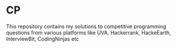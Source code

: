 # CP
This repository contains my solutions to competitive programming questions from various platforms like UVA, Hackerrank, HackeEarth, InterviewBit, CodingNinjas etc

